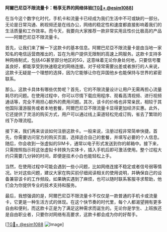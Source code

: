 **阿爾巴尼亞不限流量卡：畅享无界的网络体验[[TG💪+ @esim1088](https://t.me/s/esim1088)]**

在当今这个数字化时代，手机卡和流量卡已经成为我们生活中不可或缺的一部分。无论是日常沟通、刷视频还是在线办公，网络的稳定性和速度都直接影响着我们的生活质量和工作效率。而今天，我要向大家推荐一款非常实用且性价比极高的产品——阿爾巴尼亞不限流量卡。

首先，让我们来了解一下这款卡的基本信息。阿爾巴尼亞不限流量卡是由当地一家知名的电信运营商推出的，旨在为用户提供无限制的高速上网服务。这款卡支持多种网络制式，包括4G甚至部分地区的5G，这意味着无论你身处何地，只要信号覆盖良好，都能享受到快速稳定的网络连接。对于经常需要出差或者旅行的人来说，这款卡无疑是一个理想的选择，因为它能够让你在异国他乡也能保持与世界的紧密联系。

那么，这款卡具体有哪些优势呢？首先，它的不限流量设计让用户无需再担心流量耗尽的问题。在使用过程中，你可以尽情下载应用程序、观看高清视频、进行视频通话等，完全不用担心额外的费用问题。其次，该卡的价格也非常亲民，相较于其他国际漫游服务或者本地套餐，阿爾巴尼亞不限流量卡显得更加经济实惠。此外，它还提供了灵活的购买方式，用户可以通过线上渠道轻松完成订购，省去了繁琐的线下办理流程。

接下来，我们再来谈谈如何注册这款卡。一般来说，注册过程非常简单快捷。首先，你需要访问官方的购买页面，选择适合自己的套餐，并填写必要的个人信息。随后，你会收到一张虚拟的SIM卡，通常以电子形式发送到你的邮箱中。接下来，只需按照指示将这张虚拟卡转换为实体卡，插入手机后即可激活使用。整个过程大约只需要几分钟的时间，即便是技术小白也能轻松上手。

当然，在使用过程中可能会遇到一些小问题，比如网络连接不稳定或者信号弱等情况。针对这些问题，建议大家在购买前仔细阅读相关的使用说明，并确保自己的设备兼容该卡的工作频段。如果确实遇到了麻烦，也可以随时联系客服寻求帮助，他们会为你提供专业的技术支持和服务。

最后，我想强调的是，阿爾巴尼亞不限流量卡不仅仅是一款普通的手机卡或流量卡，它更是一种生活方式的体现。在这个快节奏的时代里，每个人都渴望拥有更多自由和便利，而这款卡正是为了满足这种需求而诞生的。无论你是学生、上班族还是自由职业者，只要你对网络有高要求，这款卡都会成为你的好帮手。

[[TG💪+ @esim1088](https://t.me/s/esim1088) ![Image](https://i.postimg.cc/4NQfJmqS/Snipaste-2025-05-13-00-14-12.png)]